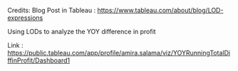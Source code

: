 Credits: Blog Post in Tableau : https://www.tableau.com/about/blog/LOD-expressions

Using LODs to analyze the YOY difference in profit

Link : https://public.tableau.com/app/profile/amira.salama/viz/YOYRunningTotalDiffinProfit/Dashboard1

